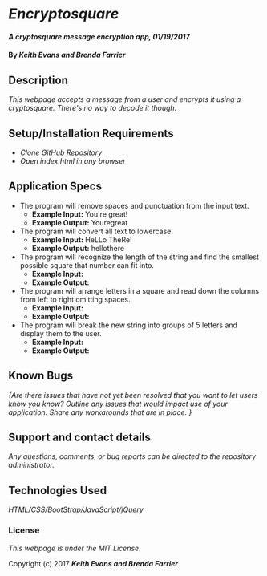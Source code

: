 # _Encryptosquare_

#### _A cryptosquare message encryption app, 01/19/2017_

#### By _**Keith Evans and Brenda Farrier**_

## Description

_This webpage accepts a message from a user and encrypts it using a cryptosquare. There's no way to decode it though._

## Setup/Installation Requirements

* _Clone GitHub Repository_
* _Open index.html in any browser_

## Application Specs

* The program will remove spaces and punctuation from the input text.
  * **Example Input:** You're great!
  * **Example Output:** Youregreat
* The program will convert all text to lowercase.
  * **Example Input:** HeLLo TheRe!
  * **Example Output:** hellothere
* The program will recognize the length of the string and find the smallest possible square that number can fit into.
  * **Example Input:**
  * **Example Output:**
* The program will arrange letters in a square and read down the columns from left to right omitting spaces.
  * **Example Input:**
  * **Example Output:**
* The program will break the new string into groups of 5 letters and display them to the user.
  * **Example Input:**
  * **Example Output:**

## Known Bugs

_{Are there issues that have not yet been resolved that you want to let users know you know?  Outline any issues that would impact use of your application.  Share any workarounds that are in place. }_

## Support and contact details

_Any questions, comments, or bug reports can be directed to the repository administrator._

## Technologies Used

_HTML/CSS/BootStrap/JavaScript/jQuery_

### License

*This webpage is under the MIT License.*

Copyright (c) 2017 **_Keith Evans and Brenda Farrier_**
